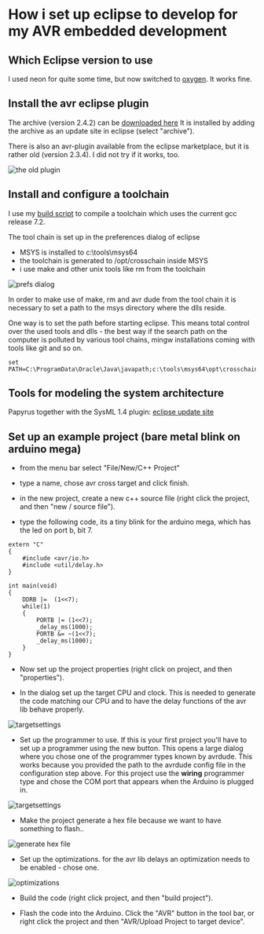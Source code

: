 # How i set up eclipse to develop for my AVR embedded development

## Which Eclipse version to use
I used neon for quite some time, but now switched to [oxygen][1]. It works fine.

## Install the avr eclipse plugin
The archive (version 2.4.2) can be [downloaded here](https://sourceforge.net/projects/avr-eclipse/files/avr-eclipse%20stable%20release/)
It is installed by adding the archive as an update site in eclipse (select "archive").

There is also an avr-plugin available from the eclipse marketplace, but it is rather old (version 2.3.4). I did not try if it works, too.

![the old plugin](https://raw.github.com/haarer/haarer.github.io/master/_posts/2018-01-31-avr-plugin-eclipse-marketplace.png)

## Install and configure a toolchain
I use my [build script][2] to compile a toolchain which uses the current gcc release 7.2.

The tool chain is set up in the preferences dialog of eclipse
* MSYS is installed to c:\tools\msys64
* the toolchain is generated to /opt/crosschain inside MSYS
* i use make and other unix tools like rm from the toolchain

![prefs dialog](https://raw.github.com/haarer/haarer.github.io/master/_posts/2018-01-31-avr-eclipse-preferences.png)

In order to make use of make, rm and avr dude from the tool chain it is necessary to set a path to the msys directory where the dlls reside. 

One way is to set the path before starting eclipse. This means total control over the used tools and dlls - the best way if the search path on the computer is polluted by various tool chains, mingw installations coming with tools like git and so on.

```
set PATH=C:\ProgramData\Oracle\Java\javapath;c:\tools\msys64\opt\crosschain\bin;c:\tools\msys64\mingw64\bin;c:\tools\msys64\usr\bin
```

## Tools for modeling the system architecture
Papyrus together with the SysML 1.4 plugin: [eclipse update site][3]

## Set up an example project (bare metal blink on arduino mega)
* from the menu bar select "File/New/C++ Project"

* type a name, chose avr cross target and click finish.

* in the new project, create a new c++ source file (right click the project, and then "new / source file").

* type the following code, its a tiny blink for the arduino mega, which has the led on port b, bit 7.

```
extern "C"
{
	#include <avr/io.h>
	#include <util/delay.h>
}

int main(void)
{
	DDRB |=  (1<<7);
	while(1)
	{
		PORTB |= (1<<7);
		_delay_ms(1000);
		PORTB &= ~(1<<7);
		_delay_ms(1000);
	}
}
```
* Now set up the project properties (right click on project, and then "properties").

* In the dialog set up the target CPU and clock. This is needed to generate the code matching our CPU and to have the delay functions of the avr lib behave properly.

![targetsettings](https://raw.github.com/haarer/haarer.github.io/master/_posts/2018-01-31-properties-target.png)

* Set up the programmer to use. If this is your first project you'll have to set up a programmer using the new button. This opens a large dialog where you chose one of the programmer types known by avrdude. This works because you provided the path to the avrdude config file in the configuration step above. For this project use the **wiring** programmer type and chose the COM port that appears when the Arduino is plugged in.

![targetsettings](https://raw.github.com/haarer/haarer.github.io/master/_posts/2018-01-31-properties-programmer.png)

* Make the project generate a hex file because we want to have something to flash..

![generate hex file](https://raw.github.com/haarer/haarer.github.io/master/_posts/2018-01-31-properties-generate-hex.png)

* Set up the optimizations. for the avr lib delays an optimization needs to be enabled - chose one.

![optimizations](https://raw.github.com/haarer/haarer.github.io/master/_posts/2018-01-31-properties-optimizations.png)

* Build the code (right click project, and then "build project").

* Flash the code into the Arduino. Click the "AVR" button in the tool bar, or right click the project and then "AVR/Upload Project to target device".

  [1]: https://www.eclipse.org/downloads/eclipse-packages/
  [2]: https://github.com/haarer/toolchain68k
  [3]: http://download.eclipse.org/modeling/mdt/papyrus/components/sysml14/
